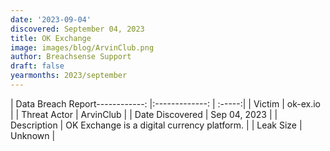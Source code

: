 ```yaml
---
date: '2023-09-04'
discovered: September 04, 2023
title: OK Exchange
image: images/blog/ArvinClub.png
author: Breachsense Support
draft: false
yearmonths: 2023/september
---
```


| Data Breach Report------------:     |:-------------:    | :-----:|
| Victim      | ok-ex.io      | 
| Threat Actor      | ArvinClub      | 
| Date Discovered      | Sep 04, 2023      | 
| Description      | OK Exchange is a digital currency platform.      | 
| Leak Size      | Unknown      | 

